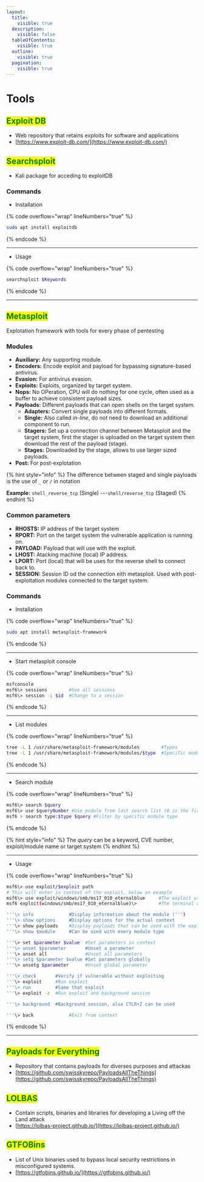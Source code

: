 ```yaml
---
layout:
  title:
    visible: true
  description:
    visible: false
  tableOfContents:
    visible: true
  outline:
    visible: true
  pagination:
    visible: true
---
```


# Tools

## <mark style="color:green;">**Exploit DB**</mark>

* Web repository that retains exploits for software and applications
* [https://www.exploit-db.com/](https://www.exploit-db.com/)



## <mark style="color:green;">Searchsploit</mark>

* Kali package for acceding to exploitDB

### Commands

* Installation

{% code overflow="wrap" lineNumbers="true" %}
```bash
sudo apt install exploitdb
```
{% endcode %}

***

* Usage

{% code overflow="wrap" lineNumbers="true" %}
```bash
searchsploit $Keywords
```
{% endcode %}

***



## <mark style="color:green;">Metasploit</mark>&#x20;

Explotation framework with tools for every phase of pentesting

### Modules

* **Auxiliary:** Any supporting module.
* **Encoders:** Encode exploit and payload for bypassing signature-based antivirus.
* **Evasion:** For antivirus evasion.
* **Exploits:** Exploits, organized by target system.
* **Nops:** No OPeration, CPU will do nothing for one cycle, often used as a buffer to achieve consistent payload sizes.
* **Payloads:** Different payloads that can open shells on the target system.
  * **Adapters:** Convert single payloads into different formats.
  * **Single:** Also called _in-line_, do not need to download an additional component to run.
  * **Stagers:** Set up a connection channel between Metasploit and the target system, first the stager is uploaded on the target system then download the rest of the payload (stage).
  * **Stages:** Downloaded by the stage, allows to use larger sized payloads.
* **Post:** For post-explotation

{% hint style="info" %}
The difference between staged and single payloads is the use of `_` or `/` in notation

**Example:** `shell_reverse_tcp` (Single) ---`shell/reverse_tcp` (Staged) &#x20;
{% endhint %}

### Common parameters

* **RHOSTS:** IP address of the target system
* **RPORT:** Port on the target system the vulnerable application is running on.
* **PAYLOAD:** Payload that will use with the exploit.
* **LHOST:** Atacking machine (local) IP address.
* **LPORT:** Port (local) that will be uses for the reverse shell to connect back to.
* **SESSION:** Session ID od the connection eith metasploit. Used with post-exploitation modules connected to the target system.

### Commands

* Installation

{% code overflow="wrap" lineNumbers="true" %}
```bash
sudo apt install metasploit-framework
```
{% endcode %}

***

* Start metasploit console

{% code overflow="wrap" lineNumbers="true" %}
```bash
msfconsole
msf6\> sessions        #See all sessions
msf6\> session -i $id  #Change to a session
```
{% endcode %}

***

* List modules

{% code overflow="wrap" lineNumbers="true" %}
```bash
tree -L 1 /usr/share/metasploit-framework/modules        #Types
tree -L 1 /usr/share/metasploit-framework/modules/$type  #Specific module type
```
{% endcode %}

***

* Search module

{% code overflow="wrap" lineNumbers="true" %}
```bash
msf6\> search $query
msf6\> use $queryNumber #Use module from last search list (0 is the first)
msf6 > search type:$type $query #Filter by specific module type
```
{% endcode %}

{% hint style="info" %}
The _query_ can be a keyword, CVE number, exploit/module name or target system
{% endhint %}

***

* Usage

{% code overflow="wrap" lineNumbers="true" %}
```sh
msf6\> use exploit/$exploit path
# This will enter in context of the exploit, below an example
msf6\> use exploit/windows/smb/ms17_010_eternalblue     #The exploit used
msf6 exploit(windows/smb/ms17_010_eternalblue)\>        #The terminal context set

'''\> info             #Display information about the module (''')
'''\> show options     #Display options for the actual context 
'''\> show payloads    #Display payloads that can be used with the exploit
'''\> show $module     #Can be used with every module type

'''\> set $parameter $value  #Set parameters in context
'''\> unset $parameter       #Unset a parameter
'''\> unset all              #Unset all parameters
'''\> setg $parameter $value #Set parameters globally
'''\> unsetg $parameter      #Unset global parameter

'''\> check       #Verify if vulnerable without exploiting
'''\> exploit     #Run exploit
'''\> run         #Same that exploit
'''\> exploit -z  #Run exploit and background session

'''\> background  #Background session, also CTLR+Z can be used

'''\> back             #Exit from context
```
{% endcode %}

***



## <mark style="color:green;">Payloads for Everything</mark>

* Repository that contains payloads for diverses purposes and attackas
* [https://github.com/swisskyrepo/PayloadsAllTheThings](https://github.com/swisskyrepo/PayloadsAllTheThings)



## <mark style="color:green;">LOLBAS</mark>

* Contain scripts, binaries and libraries for developing a Living off the Land attack
* [https://lolbas-project.github.io/](https://lolbas-project.github.io/)



## <mark style="color:green;">GTFOBins</mark>

* List of Unix binaries used to bypass local security restrictions in misconfigured systems.
* [https://gtfobins.github.io/](https://gtfobins.github.io/)

